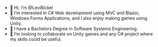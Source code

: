 - 👋 Hi, I’m @LeviBickel
- 👀 I’m interested in C# Web development using MVC and Blazor, Windows Forms Applications, and I also enjoy making games using Unity.
- 🌱 I have a Bachelors Degree in Software Systems Engineering.
- 💞️ I’m looking to collaborate on Unity games and any C# project where my skills could be useful. 

<!---
LeviBickel/LeviBickel is a ✨ special ✨ repository because its `README.md` (this file) appears on your GitHub profile.
You can click the Preview link to take a look at your changes.
--->
